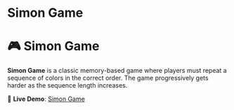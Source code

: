 # Simon Game

# 🎮 Simon Game

**Simon Game** is a classic memory-based game where players must repeat a sequence of colors in the correct order. The game progressively gets harder as the sequence length increases.

🔗 **Live Demo**: [Simon Game](https://suhelkh0.github.io/SimonGame/)

